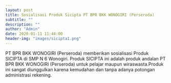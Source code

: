 ```yaml
---
layout: post
title: Sosialisasi Produk Sicipta PT BPR BKK WONOGIRI (Perseroda)
subtitle: ""
description: ""
author: "Admin"
date: 2020-01-11 11:44:00
header-img: "images/sicipta1.png"
---
```

PT BPR BKK WONOGIRI (Perseroda) memberikan sosialisasi Produk SICIPTA di SMP N 6 Wonogiri. Produk SICIPTA ini adalah produk andalan PT BPR BKK WONOGIRI (Perseroda) untuk pelajar maupun wiraswasta.Produk ini sangat diunggulkan karena kemudahan dan tanpa adanya potongan administrasi rekening.





